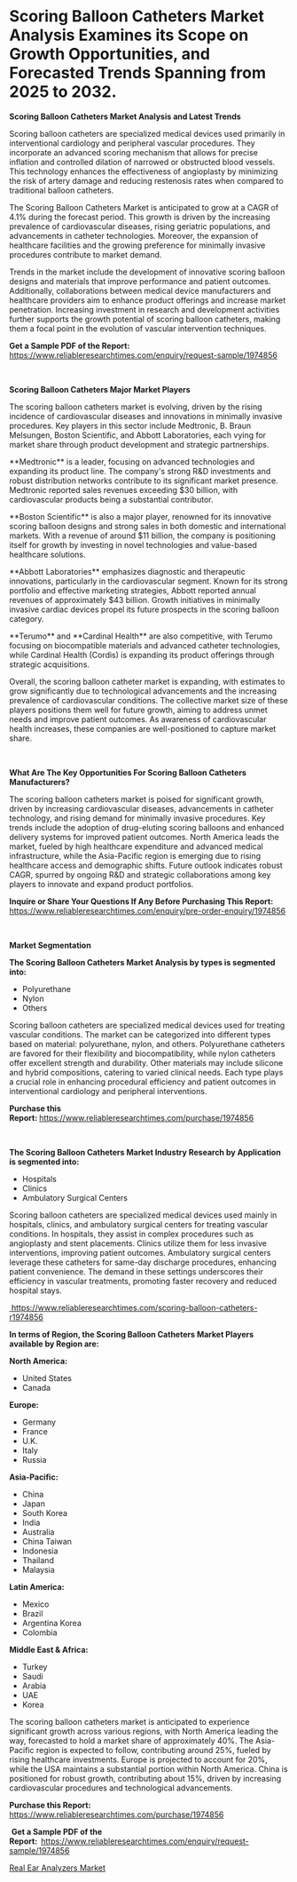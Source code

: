 <p><h1>Scoring Balloon Catheters Market Analysis Examines its Scope on Growth Opportunities, and Forecasted Trends Spanning from 2025 to 2032.</h1></p><p><strong>Scoring Balloon Catheters Market Analysis and Latest Trends</strong></p>
<p><p>Scoring balloon catheters are specialized medical devices used primarily in interventional cardiology and peripheral vascular procedures. They incorporate an advanced scoring mechanism that allows for precise inflation and controlled dilation of narrowed or obstructed blood vessels. This technology enhances the effectiveness of angioplasty by minimizing the risk of artery damage and reducing restenosis rates when compared to traditional balloon catheters.</p><p>The Scoring Balloon Catheters Market is anticipated to grow at a CAGR of 4.1% during the forecast period. This growth is driven by the increasing prevalence of cardiovascular diseases, rising geriatric populations, and advancements in catheter technologies. Moreover, the expansion of healthcare facilities and the growing preference for minimally invasive procedures contribute to market demand.</p><p>Trends in the market include the development of innovative scoring balloon designs and materials that improve performance and patient outcomes. Additionally, collaborations between medical device manufacturers and healthcare providers aim to enhance product offerings and increase market penetration. Increasing investment in research and development activities further supports the growth potential of scoring balloon catheters, making them a focal point in the evolution of vascular intervention techniques.</p></p>
<p><strong>Get a Sample PDF of the Report:&nbsp;</strong> <a href="https://www.reliableresearchtimes.com/enquiry/request-sample/1974856?utm_campaign=3187&utm_medium=2&utm_source=Github&utm_content=ia&utm_term=05032025&utm_id=scoring-balloon-catheters">https://www.reliableresearchtimes.com/enquiry/request-sample/1974856</a></p>
<p>&nbsp;</p>
<p><strong>Scoring Balloon Catheters Major Market Players</strong></p>
<p><p>The scoring balloon catheters market is evolving, driven by the rising incidence of cardiovascular diseases and innovations in minimally invasive procedures. Key players in this sector include Medtronic, B. Braun Melsungen, Boston Scientific, and Abbott Laboratories, each vying for market share through product development and strategic partnerships.</p><p>**Medtronic** is a leader, focusing on advanced technologies and expanding its product line. The company's strong R&D investments and robust distribution networks contribute to its significant market presence. Medtronic reported sales revenues exceeding $30 billion, with cardiovascular products being a substantial contributor.</p><p>**Boston Scientific** is also a major player, renowned for its innovative scoring balloon designs and strong sales in both domestic and international markets. With a revenue of around $11 billion, the company is positioning itself for growth by investing in novel technologies and value-based healthcare solutions.</p><p>**Abbott Laboratories** emphasizes diagnostic and therapeutic innovations, particularly in the cardiovascular segment. Known for its strong portfolio and effective marketing strategies, Abbott reported annual revenues of approximately $43 billion. Growth initiatives in minimally invasive cardiac devices propel its future prospects in the scoring balloon category.</p><p>**Terumo** and **Cardinal Health** are also competitive, with Terumo focusing on biocompatible materials and advanced catheter technologies, while Cardinal Health (Cordis) is expanding its product offerings through strategic acquisitions.</p><p>Overall, the scoring balloon catheter market is expanding, with estimates to grow significantly due to technological advancements and the increasing prevalence of cardiovascular conditions. The collective market size of these players positions them well for future growth, aiming to address unmet needs and improve patient outcomes. As awareness of cardiovascular health increases, these companies are well-positioned to capture market share.</p></p>
<p>&nbsp;</p>
<p><strong>What Are The Key Opportunities For Scoring Balloon Catheters Manufacturers?</strong></p>
<p><p>The scoring balloon catheters market is poised for significant growth, driven by increasing cardiovascular diseases, advancements in catheter technology, and rising demand for minimally invasive procedures. Key trends include the adoption of drug-eluting scoring balloons and enhanced delivery systems for improved patient outcomes. North America leads the market, fueled by high healthcare expenditure and advanced medical infrastructure, while the Asia-Pacific region is emerging due to rising healthcare access and demographic shifts. Future outlook indicates robust CAGR, spurred by ongoing R&D and strategic collaborations among key players to innovate and expand product portfolios.</p></p>
<p><strong>Inquire or Share Your Questions If Any Before Purchasing This Report:</strong> <a href="https://www.reliableresearchtimes.com/enquiry/pre-order-enquiry/1974856?utm_campaign=3187&utm_medium=2&utm_source=Github&utm_content=ia&utm_term=05032025&utm_id=scoring-balloon-catheters">https://www.reliableresearchtimes.com/enquiry/pre-order-enquiry/1974856</a></p>
<p>&nbsp;</p>
<p><strong>Market Segmentation</strong></p>
<p><strong>The Scoring Balloon Catheters Market Analysis by types is segmented into:</strong></p>
<p><ul><li>Polyurethane</li><li>Nylon</li><li>Others</li></ul></p>
<p><p>Scoring balloon catheters are specialized medical devices used for treating vascular conditions. The market can be categorized into different types based on material: polyurethane, nylon, and others. Polyurethane catheters are favored for their flexibility and biocompatibility, while nylon catheters offer excellent strength and durability. Other materials may include silicone and hybrid compositions, catering to varied clinical needs. Each type plays a crucial role in enhancing procedural efficiency and patient outcomes in interventional cardiology and peripheral interventions.</p></p>
<p><strong>Purchase this Report:&nbsp;</strong><a href="https://www.reliableresearchtimes.com/purchase/1974856?utm_campaign=3187&utm_medium=2&utm_source=Github&utm_content=ia&utm_term=05032025&utm_id=scoring-balloon-catheters">https://www.reliableresearchtimes.com/purchase/1974856</a></p>
<p>&nbsp;</p>
<p><strong>The Scoring Balloon Catheters Market Industry Research by Application is segmented into:</strong></p>
<p><ul><li>Hospitals</li><li>Clinics</li><li>Ambulatory Surgical Centers</li></ul></p>
<p><p>Scoring balloon catheters are specialized medical devices used mainly in hospitals, clinics, and ambulatory surgical centers for treating vascular conditions. In hospitals, they assist in complex procedures such as angioplasty and stent placements. Clinics utilize them for less invasive interventions, improving patient outcomes. Ambulatory surgical centers leverage these catheters for same-day discharge procedures, enhancing patient convenience. The demand in these settings underscores their efficiency in vascular treatments, promoting faster recovery and reduced hospital stays.</p></p>
<p><a href="https://www.reliableresearchtimes.com/scoring-balloon-catheters-r1974856?utm_campaign=3187&utm_medium=2&utm_source=Github&utm_content=ia&utm_term=05032025&utm_id=scoring-balloon-catheters">&nbsp;https://www.reliableresearchtimes.com/scoring-balloon-catheters-r1974856</a></p>
<p><strong>In terms of Region, the Scoring Balloon Catheters Market Players available by Region are:</strong></p>
<p>
    <p> <strong> North America: </strong>
        <ul>
            <li>United States</li>
            <li>Canada</li>
        </ul>
        </p> 
    <p> <strong> Europe: </strong>
        <ul>
            <li>Germany</li>
            <li>France</li>
            <li>U.K.</li>
            <li>Italy</li>
            <li>Russia</li>
        </ul>
        </p> 
    <p> <strong> Asia-Pacific: </strong>
        <ul>
            <li>China</li>
            <li>Japan</li>
            <li>South Korea</li>
            <li>India</li>
            <li>Australia</li>
            <li>China Taiwan</li>
            <li>Indonesia</li>
            <li>Thailand</li>
            <li>Malaysia</li>
        </ul>
        </p> 
    <p> <strong> Latin America: </strong>
        <ul>
            <li>Mexico</li>
            <li>Brazil</li>
            <li>Argentina Korea</li>
            <li>Colombia</li>
        </ul>
        </p> 
    <p> <strong> Middle East & Africa: </strong>
        <ul>
            <li>Turkey</li>
            <li>Saudi</li>
            <li>Arabia</li>
            <li>UAE</li>
            <li>Korea</li>
        </ul>
    </p>
    </p>
<p><p>The scoring balloon catheters market is anticipated to experience significant growth across various regions, with North America leading the way, forecasted to hold a market share of approximately 40%. The Asia-Pacific region is expected to follow, contributing around 25%, fueled by rising healthcare investments. Europe is projected to account for 20%, while the USA maintains a substantial portion within North America. China is positioned for robust growth, contributing about 15%, driven by increasing cardiovascular procedures and technological advancements.</p></p>
<p><strong>Purchase this Report: </strong><a href="https://www.reliableresearchtimes.com/purchase/1974856?utm_campaign=3187&utm_medium=2&utm_source=Github&utm_content=ia&utm_term=05032025&utm_id=scoring-balloon-catheters">https://www.reliableresearchtimes.com/purchase/1974856</a></p>
<p>&nbsp;<strong>Get a Sample PDF of the Report:&nbsp;&nbsp;</strong><a href="https://www.reliableresearchtimes.com/enquiry/request-sample/1974856?utm_campaign=3187&utm_medium=2&utm_source=Github&utm_content=ia&utm_term=05032025&utm_id=scoring-balloon-catheters">https://www.reliableresearchtimes.com/enquiry/request-sample/1974856</a></p>
<p><strong></strong></p>
<p><p><a href="https://github.com/muhjanaidu/Market-Research-Report-List-1/blob/main/real-ear-analyzers-market.md?utm_campaign=3187&utm_medium=2&utm_source=Github&utm_content=ia&utm_term=05032025&utm_id=scoring-balloon-catheters">Real Ear Analyzers Market</a></p></p>